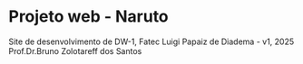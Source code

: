 # Projeto web - Naruto
Site de desenvolvimento de DW-1, Fatec Luigi Papaiz de Diadema - v1, 2025  Prof.Dr.Bruno Zolotareff dos Santos
